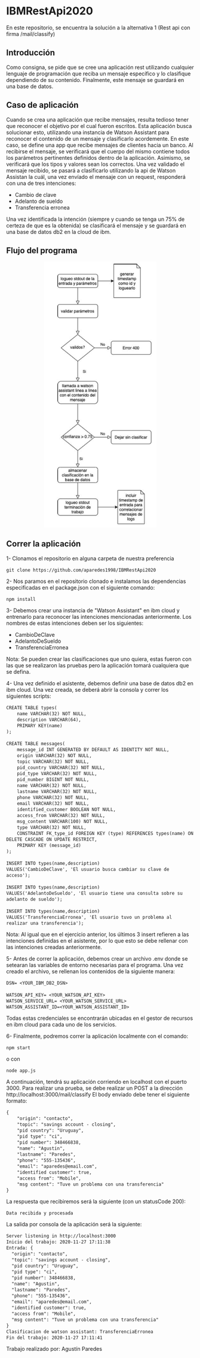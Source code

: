 # IBMRestApi2020

En este repositorio, se encuentra la solución a la alternativa 1 (Rest api con firma /mail/classify)

## Introducción

Como consigna, se pide que se cree una aplicación rest utilizando cualquier lenguaje de programación que reciba un mensaje específico y lo clasifique dependiendo de su contenido. Finalmente, este mensaje se guardará en una base de datos.

## Caso de aplicación

Cuando se crea una aplicación que recibe mensajes, resulta tedioso tener que reconocer el objetivo por el cual fueron escritos. Esta aplicación busca solucionar esto, utilizando una instancia de Watson Assistant para reconocer el contenido de un mensaje y clasificarlo acordemente. En este caso, se define una app que recibe mensajes de clientes hacia un banco. Al recibirse el mensaje, se verificará que el cuerpo del mismo contiene todos los parámetros pertinentes definidos dentro de la aplicación. Asimismo, se verificará que los tipos y valores sean los correctos.
Una vez validado el mensaje recibido, se pasará a clasificarlo utilizando la api de Watson Assistan la cuál, una vez envíado el mensaje con un request, responderá con una de tres intenciones:

* Cambio de clave
* Adelanto de sueldo
* Transferencia erronea

Una vez identificada la intención (siempre y cuando se tenga un 75% de certeza de que es la obtenida) se clasificará el mensaje y se guardará en una base de datos db2 en la cloud de ibm.

## Flujo del programa

<p align="center">
  <img src="images/flujo.JPG" width=300>
</p>

## Correr la aplicación

1- Clonamos el repositorio en alguna carpeta de nuestra preferencia 

```
git clone https://github.com/aparedes1998/IBMRestApi2020
```

2- Nos paramos en el repositorio clonado e instalamos las dependencias especificadas en el package.json con el siguiente comando:
```
npm install
```
3- Debemos crear una instancia de "Watson Assistant" en ibm cloud y entrenarlo para reconocer las intenciones mencionadas anteriormente. Los nombres de estas intenciones deben ser los siguientes:

* CambioDeClave
* AdelantoDeSueldo
* TransferenciaErronea

Nota: Se pueden crear las clasificaciones que uno quiera, estas fueron con las que se realizaron las pruebas pero la aplicación tomará cualquiera que se defina.

4- Una vez definido el asistente, debemos definir una base de datos db2 en ibm cloud. Una vez creada, se deberá abrir la consola y correr los siguientes scripts:

```
CREATE TABLE types(
	name VARCHAR(32) NOT NULL,
	description VARCHAR(64),
	PRIMARY KEY(name)
);

CREATE TABLE messages(
	message_id INT GENERATED BY DEFAULT AS IDENTITY NOT NULL,
	origin VARCHAR(32) NOT NULL,
	topic VARCHAR(32) NOT NULL,
	pid_country VARCHAR(32) NOT NULL,
	pid_type VARCHAR(32) NOT NULL,
	pid_number BIGINT NOT NULL,
	name VARCHAR(32) NOT NULL,
	lastname VARCHAR(32) NOT NULL,
	phone VARCHAR(32) NOT NULL,
	email VARCHAR(32) NOT NULL,
	identified_customer BOOLEAN NOT NULL,
	access_from VARCHAR(32) NOT NULL,
	msg_content VARCHAR(100) NOT NULL,	
	type VARCHAR(32) NOT NULL,
	CONSTRAINT FK_type_id FOREIGN KEY (type) REFERENCES types(name) ON DELETE CASCADE ON UPDATE RESTRICT,
	PRIMARY KEY (message_id)
);

INSERT INTO types(name,description)
VALUES('CambioDeClave', 'El usuario busca cambiar su clave de acceso');

INSERT INTO types(name,description)
VALUES('AdelantoDeSueldo', 'El usuario tiene una consulta sobre su adelanto de sueldo');

INSERT INTO types(name,description)
VALUES('TransferenciaErronea', 'El usuario tuvo un problema al realizar una transferencia');
```
Nota: Al igual que en el ejercicio anterior, los últimos 3 insert refieren a las intenciones definidas en el asistente, por lo que esto se debe rellenar con las intenciones creadas anteriormente.

5- Antes de correr la aplicación, debemos crear un archivo .env donde se setearan las variables de entorno necesarias para el programa. Una vez creado el archivo, se rellenan los contenidos de la siguiente manera:

```
DSN= <YOUR_IBM_DB2_DSN>

WATSON_API_KEY= <YOUR_WATSON_API_KEY>
WATSON_SERVICE_URL= <YOUR_WATSON_SERVICE_URL>
WATSON_ASSISTANT_ID=<YOUR_WATSON_ASSISTANT_ID>
```
Todas estas credenciales se encontrarán ubicadas en el gestor de recursos en ibm cloud para cada uno de los servicios.

6- Finalmente, podremos correr la aplicación localmente con el comando:

```
npm start
```
o con
```
node app.js
```
A continuación, tendrá su aplicación corriendo en localhost con el puerto 3000. Para realizar una prueba, se debe realizar un POST a la dirección http://localhost:3000/mail/classify
El body enviado debe tener el siguiente formato:
```
{
    "origin": "contacto",
    "topic": "savings account - closing",
    "pid country": "Uruguay",
    "pid type": "ci",
    "pid number": 348466838,
    "name": "Agustin",
    "lastname": "Paredes",
    "phone": "555-135436",
    "email": "aparedes@email.com",
    "identified customer": true,
    "access from": "Mobile",
    "msg content": "Tuve un problema con una transferencia"
}
```
La respuesta que recibiremos será la siguiente (con un statusCode 200):
```
Data recibida y procesada
```
La salida por consola de la aplicación será la siguiente:
```
Server listening in http://localhost:3000
Inicio del trabajo: 2020-11-27 17:11:38
Entrada: {
  "origin": "contacto",
  "topic": "savings account - closing",
  "pid country": "Uruguay",
  "pid type": "ci",
  "pid number": 348466838,
  "name": "Agustin",
  "lastname": "Paredes",
  "phone": "555-135436",
  "email": "aparedes@email.com",
  "identified customer": true,
  "access from": "Mobile",
  "msg content": "Tuve un problema con una transferencia"
}
Clasificacion de watson assistant: TransferenciaErronea
Fin del trabajo: 2020-11-27 17:11:41
```


Trabajo realizado por: Agustín Paredes





